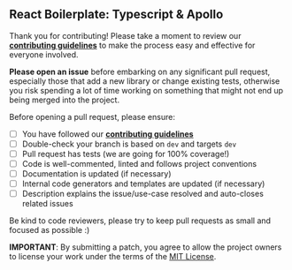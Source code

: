 ## React Boilerplate: Typescript & Apollo

Thank you for contributing!
Please take a moment to review our [**contributing guidelines**](https://github.com/bwyap/react-boilerplate-typescript-apollo/blob/master/CONTRIBUTING.md)
to make the process easy and effective for everyone involved.

**Please open an issue** before embarking on any significant pull request, especially those that
add a new library or change existing tests, otherwise you risk spending a lot of time working
on something that might not end up being merged into the project.

Before opening a pull request, please ensure:

- [ ] You have followed our [**contributing guidelines**](https://github.com/bwyap/react-boilerplate-typescript-apollo/blob/master/CONTRIBUTING.md)
- [ ] Double-check your branch is based on `dev` and targets `dev`
- [ ] Pull request has tests (we are going for 100% coverage!)
- [ ] Code is well-commented, linted and follows project conventions
- [ ] Documentation is updated (if necessary)
- [ ] Internal code generators and templates are updated (if necessary)
- [ ] Description explains the issue/use-case resolved and auto-closes related issues

Be kind to code reviewers, please try to keep pull requests as small and focused as possible :)

**IMPORTANT**: By submitting a patch, you agree to allow the project
owners to license your work under the terms of the [MIT License](https://github.com/bwyap/react-boilerplate-typescript-apollo/blob/master/LICENSE.md).
